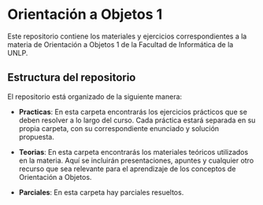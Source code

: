 # Orientación a Objetos 1

Este repositorio contiene los materiales y ejercicios correspondientes a la materia de Orientación a Objetos 1 de la Facultad de Informática de la UNLP.

## Estructura del repositorio

El repositorio está organizado de la siguiente manera:

- **Practicas**: En esta carpeta encontrarás los ejercicios prácticos que se deben resolver a lo largo del curso. Cada práctica estará separada en su propia carpeta, con su correspondiente enunciado y solución propuesta.

- **Teorias**: En esta carpeta encontrarás los materiales teóricos utilizados en la materia. Aquí se incluirán presentaciones, apuntes y cualquier otro recurso que sea relevante para el aprendizaje de los conceptos de Orientación a Objetos.

- **Parciales**: En esta carpeta hay parciales resueltos.